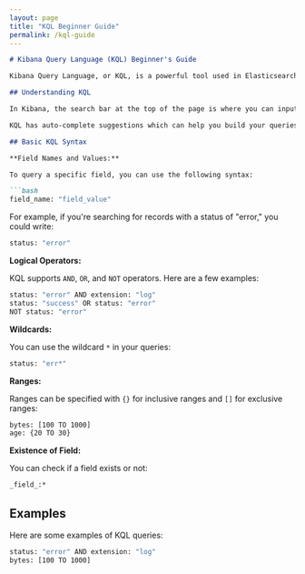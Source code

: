 ```yaml
---
layout: page
title: "KQL Beginner Guide"
permalink: /kql-guide
---
```

```markdown
# Kibana Query Language (KQL) Beginner's Guide

Kibana Query Language, or KQL, is a powerful tool used in Elasticsearch and Kibana to filter data in a more granular way. This guide will introduce you to basic syntax and examples of KQL.

## Understanding KQL

In Kibana, the search bar at the top of the page is where you can input KQL queries. You can search for specific records, filter data, or even analyze trends over time.

KQL has auto-complete suggestions which can help you build your queries.

## Basic KQL Syntax

**Field Names and Values:**

To query a specific field, you can use the following syntax:

```bash
field_name: "field_value"
```

For example, if you're searching for records with a status of "error," you could write:

```bash
status: "error"
```

**Logical Operators:**

KQL supports `AND`, `OR`, and `NOT` operators. Here are a few examples:

```bash
status: "error" AND extension: "log"
status: "success" OR status: "error"
NOT status: "error"
```

**Wildcards:**

You can use the wildcard `*` in your queries:

```bash
status: "err*"
```

**Ranges:**

Ranges can be specified with `{}` for inclusive ranges and `[]` for exclusive ranges:

```bash
bytes: [100 TO 1000]
age: {20 TO 30}
```

**Existence of Field:**

You can check if a field exists or not:

```bash
_field_:*
```

## Examples

Here are some examples of KQL queries:

```bash
status: "error" AND extension: "log"
bytes: [100 TO 1000]
```
```
